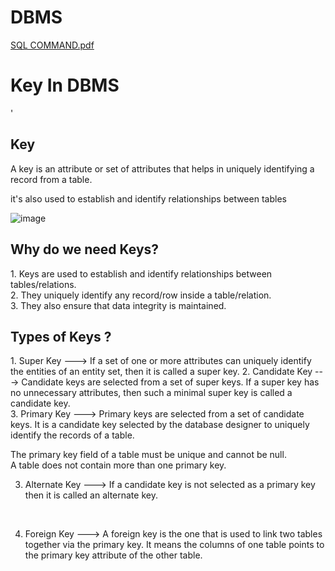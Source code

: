# DBMS

[SQL COMMAND.pdf](https://github.com/alokmotion/DBMS/files/10428692/SQL.COMMAND.pdf)

<h1> Key In DBMS </h1>'

<h2> Key </h2>

<p> A key is an attribute or set of attributes that helps in uniquely identifying a record from a table. </p>
<p> it's also used to establish and identify relationships between tables </p>

![image](https://user-images.githubusercontent.com/95286756/213628065-2d16dc69-65a8-4cb1-92ee-63ef179aa551.png)


<h2> Why do we need Keys? </h2>


<p> 
1. Keys are used to establish and identify relationships between tables/relations. <br>
2. They uniquely identify any record/row inside a table/relation. <br>
3. They also ensure that data integrity is maintained. <br>
  
  </p>
  
  
  <h2> Types of Keys ? </h2>
  
  <p> 
1. Super Key ---> If a set of one or more attributes can uniquely identify the entities of an entity set, then it is called a super key.
2. Candidate Key ---> Candidate keys are selected from a set of super keys. If a super key has no unnecessary attributes, then such a minimal super key is called a candidate key. <br>
3. Primary Key --->   Primary keys are selected from a set of candidate keys. It is a candidate key selected by the database designer to uniquely identify the records of a table.  <br>

The primary key field of a table must be unique and cannot be null.  <br>
A table does not contain more than one primary key. <br>
  
  
3. Alternate Key  --->  If a candidate key is not selected as a primary key then it is called an alternate key. 
<br>
  
4. Foreign Key --->  A foreign key is the one that is used to link two tables together via the primary key. It means the columns of one table points to the primary key attribute of the other table. <br>
  
  
 </P>
